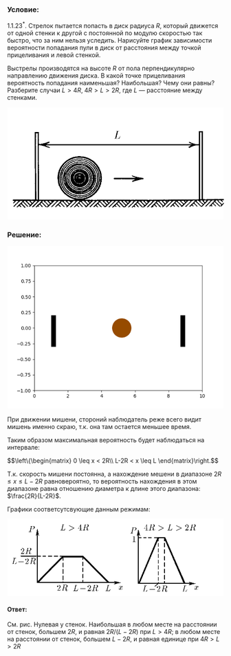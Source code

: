 ###  Условие: 

$1.1.23^*.$ Стрелок пытается попасть в диск радиуса $R$, который движется от одной стенки к другой с постоянной по модулю скоростью так быстро, что за ним нельзя уследить. Нарисуйте график зависимости вероятности попадания пули в диск от расстояния между точкой прицеливания и левой стенкой. 

Выстрелы производятся на высоте $R$ от пола перпендикулярно направлению движения диска. В какой точке прицеливания вероятность попадания наименьшая? Наибольшая? Чему они равны? Разберите случаи $L > 4R, \;4R > L > 2R,$ где $L$ — расстояние между стенками. 

![ К задаче 1.1.23 |851x441, 59%](../../img/1.1.23/statement.png)

###  Решение: 

![ Движение мешени |640x480, 51%](../../img/1.1.23/animation.gif)

При движении мишени, стороний наблюдатель реже всего видит мишень именно скраю, т.к. она там остается меньшее время. 

Таким образом максимальная вероятность будет наблюдаться на интервале: 

$$\left\\{\begin{matrix} 0 \leq x < 2R\\\ L-2R < x \leq L \end{matrix}\right.$$ 

Т.к. скорость мишени постоянна, а нахождение мешени в диапазоне $2R \leq x \leq L-2R$ равновероятно, то вероятность нахождения в этом диапазоне равна отношению диаметра к длине этого диапазона: $\frac{2R}{L-2R}$. 

Графики соответсутсвующие данным режимам: 

![ Вероятность попадания от расстояния прицеливания |984x349, 59%](../../img/1.1.23/sol.png) 

####  Ответ: 

См. рис. Нулевая у стенок. Наибольшая в любом месте на расстоянии от стенок, большем $2R$, и равная $2R/(L−2R)$ при $L > 4R$; в любом месте на расстоянии от стенок, большем $L − 2R$, и равная единице при $4R > L > 2R$

  

